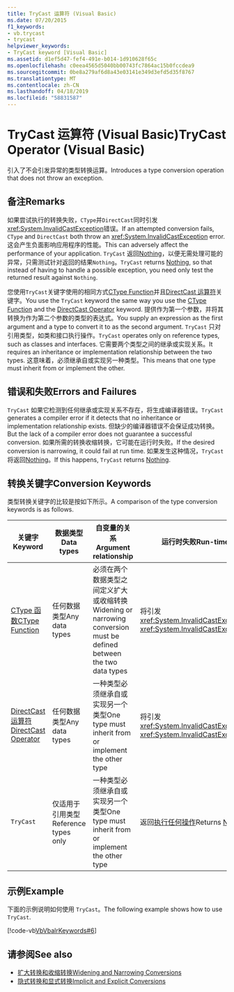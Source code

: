 ```yaml
---
title: TryCast 运算符 (Visual Basic)
ms.date: 07/20/2015
f1_keywords:
- vb.trycast
- trycast
helpviewer_keywords:
- TryCast keyword [Visual Basic]
ms.assetid: d1ef5d47-fef4-491e-b014-1d910628f65c
ms.openlocfilehash: c0eea4565d5040bb00743fc7864ac15b0fccdea9
ms.sourcegitcommit: 0be8a279af6d8a43e03141e349d3efd5d35f8767
ms.translationtype: MT
ms.contentlocale: zh-CN
ms.lasthandoff: 04/18/2019
ms.locfileid: "58831587"
---
```

# <a name="trycast-operator-visual-basic"></a><span data-ttu-id="2652f-102">TryCast 运算符 (Visual Basic)</span><span class="sxs-lookup"><span data-stu-id="2652f-102">TryCast Operator (Visual Basic)</span></span>
<span data-ttu-id="2652f-103">引入了不会引发异常的类型转换运算。</span><span class="sxs-lookup"><span data-stu-id="2652f-103">Introduces a type conversion operation that does not throw an exception.</span></span>  
  
## <a name="remarks"></a><span data-ttu-id="2652f-104">备注</span><span class="sxs-lookup"><span data-stu-id="2652f-104">Remarks</span></span>  
 <span data-ttu-id="2652f-105">如果尝试执行的转换失败，`CType`并`DirectCast`同时引发<xref:System.InvalidCastException>错误。</span><span class="sxs-lookup"><span data-stu-id="2652f-105">If an attempted conversion fails, `CType` and `DirectCast` both throw an <xref:System.InvalidCastException> error.</span></span> <span data-ttu-id="2652f-106">这会产生负面影响应用程序的性能。</span><span class="sxs-lookup"><span data-stu-id="2652f-106">This can adversely affect the performance of your application.</span></span> <span data-ttu-id="2652f-107">`TryCast` 返回[Nothing](../../../visual-basic/language-reference/nothing.md)，以便无需处理可能的异常，只需测试针对返回的结果`Nothing`。</span><span class="sxs-lookup"><span data-stu-id="2652f-107">`TryCast` returns [Nothing](../../../visual-basic/language-reference/nothing.md), so that instead of having to handle a possible exception, you need only test the returned result against `Nothing`.</span></span>  
  
 <span data-ttu-id="2652f-108">您使用`TryCast`关键字使用的相同方式[CType Function](../../../visual-basic/language-reference/functions/ctype-function.md)并且[DirectCast 运算符](../../../visual-basic/language-reference/operators/directcast-operator.md)关键字。</span><span class="sxs-lookup"><span data-stu-id="2652f-108">You use the `TryCast` keyword the same way you use the [CType Function](../../../visual-basic/language-reference/functions/ctype-function.md) and the [DirectCast Operator](../../../visual-basic/language-reference/operators/directcast-operator.md) keyword.</span></span> <span data-ttu-id="2652f-109">提供作为第一个参数，并将其转换为作为第二个参数的类型的表达式。</span><span class="sxs-lookup"><span data-stu-id="2652f-109">You supply an expression as the first argument and a type to convert it to as the second argument.</span></span> <span data-ttu-id="2652f-110">`TryCast` 只对引用类型，如类和接口执行操作。</span><span class="sxs-lookup"><span data-stu-id="2652f-110">`TryCast` operates only on reference types, such as classes and interfaces.</span></span> <span data-ttu-id="2652f-111">它需要两个类型之间的继承或实现关系。</span><span class="sxs-lookup"><span data-stu-id="2652f-111">It requires an inheritance or implementation relationship between the two types.</span></span> <span data-ttu-id="2652f-112">这意味着，必须继承自或实现另一种类型。</span><span class="sxs-lookup"><span data-stu-id="2652f-112">This means that one type must inherit from or implement the other.</span></span>  
  
## <a name="errors-and-failures"></a><span data-ttu-id="2652f-113">错误和失败</span><span class="sxs-lookup"><span data-stu-id="2652f-113">Errors and Failures</span></span>  
 <span data-ttu-id="2652f-114">`TryCast` 如果它检测到任何继承或实现关系不存在，将生成编译器错误。</span><span class="sxs-lookup"><span data-stu-id="2652f-114">`TryCast` generates a compiler error if it detects that no inheritance or implementation relationship exists.</span></span> <span data-ttu-id="2652f-115">但缺少的编译器错误不会保证成功转换。</span><span class="sxs-lookup"><span data-stu-id="2652f-115">But the lack of a compiler error does not guarantee a successful conversion.</span></span> <span data-ttu-id="2652f-116">如果所需的转换收缩转换，它可能在运行时失败。</span><span class="sxs-lookup"><span data-stu-id="2652f-116">If the desired conversion is narrowing, it could fail at run time.</span></span> <span data-ttu-id="2652f-117">如果发生这种情况，`TryCast`将返回[Nothing](../../../visual-basic/language-reference/nothing.md)。</span><span class="sxs-lookup"><span data-stu-id="2652f-117">If this happens, `TryCast` returns [Nothing](../../../visual-basic/language-reference/nothing.md).</span></span>  
  
## <a name="conversion-keywords"></a><span data-ttu-id="2652f-118">转换关键字</span><span class="sxs-lookup"><span data-stu-id="2652f-118">Conversion Keywords</span></span>  
 <span data-ttu-id="2652f-119">类型转换关键字的比较是按如下所示。</span><span class="sxs-lookup"><span data-stu-id="2652f-119">A comparison of the type conversion keywords is as follows.</span></span>  
  
|<span data-ttu-id="2652f-120">关键字</span><span class="sxs-lookup"><span data-stu-id="2652f-120">Keyword</span></span>|<span data-ttu-id="2652f-121">数据类型</span><span class="sxs-lookup"><span data-stu-id="2652f-121">Data types</span></span>|<span data-ttu-id="2652f-122">自变量的关系</span><span class="sxs-lookup"><span data-stu-id="2652f-122">Argument relationship</span></span>|<span data-ttu-id="2652f-123">运行时失败</span><span class="sxs-lookup"><span data-stu-id="2652f-123">Run-time failure</span></span>|  
|---|---|---|---|  
|[<span data-ttu-id="2652f-124">CType 函数</span><span class="sxs-lookup"><span data-stu-id="2652f-124">CType Function</span></span>](../../../visual-basic/language-reference/functions/ctype-function.md)|<span data-ttu-id="2652f-125">任何数据类型</span><span class="sxs-lookup"><span data-stu-id="2652f-125">Any data types</span></span>|<span data-ttu-id="2652f-126">必须在两个数据类型之间定义扩大或收缩转换</span><span class="sxs-lookup"><span data-stu-id="2652f-126">Widening or narrowing conversion must be defined between the two data types</span></span>|<span data-ttu-id="2652f-127">将引发 <xref:System.InvalidCastException></span><span class="sxs-lookup"><span data-stu-id="2652f-127">Throws <xref:System.InvalidCastException></span></span>|  
|[<span data-ttu-id="2652f-128">DirectCast 运算符</span><span class="sxs-lookup"><span data-stu-id="2652f-128">DirectCast Operator</span></span>](../../../visual-basic/language-reference/operators/directcast-operator.md)|<span data-ttu-id="2652f-129">任何数据类型</span><span class="sxs-lookup"><span data-stu-id="2652f-129">Any data types</span></span>|<span data-ttu-id="2652f-130">一种类型必须继承自或实现另一个类型</span><span class="sxs-lookup"><span data-stu-id="2652f-130">One type must inherit from or implement the other type</span></span>|<span data-ttu-id="2652f-131">将引发 <xref:System.InvalidCastException></span><span class="sxs-lookup"><span data-stu-id="2652f-131">Throws <xref:System.InvalidCastException></span></span>|  
|`TryCast`|<span data-ttu-id="2652f-132">仅适用于引用类型</span><span class="sxs-lookup"><span data-stu-id="2652f-132">Reference types only</span></span>|<span data-ttu-id="2652f-133">一种类型必须继承自或实现另一个类型</span><span class="sxs-lookup"><span data-stu-id="2652f-133">One type must inherit from or implement the other type</span></span>|<span data-ttu-id="2652f-134">返回[执行任何操作](../../../visual-basic/language-reference/nothing.md)</span><span class="sxs-lookup"><span data-stu-id="2652f-134">Returns [Nothing](../../../visual-basic/language-reference/nothing.md)</span></span>|  
  
## <a name="example"></a><span data-ttu-id="2652f-135">示例</span><span class="sxs-lookup"><span data-stu-id="2652f-135">Example</span></span>  
 <span data-ttu-id="2652f-136">下面的示例说明如何使用 `TryCast`。</span><span class="sxs-lookup"><span data-stu-id="2652f-136">The following example shows how to use `TryCast`.</span></span>  
  
 [!code-vb[VbVbalrKeywords#6](~/samples/snippets/visualbasic/VS_Snippets_VBCSharp/VbVbalrKeywords/VB/Class1.vb#6)]  
  
## <a name="see-also"></a><span data-ttu-id="2652f-137">请参阅</span><span class="sxs-lookup"><span data-stu-id="2652f-137">See also</span></span>

- [<span data-ttu-id="2652f-138">扩大转换和收缩转换</span><span class="sxs-lookup"><span data-stu-id="2652f-138">Widening and Narrowing Conversions</span></span>](../../../visual-basic/programming-guide/language-features/data-types/widening-and-narrowing-conversions.md)
- [<span data-ttu-id="2652f-139">隐式转换和显式转换</span><span class="sxs-lookup"><span data-stu-id="2652f-139">Implicit and Explicit Conversions</span></span>](../../../visual-basic/programming-guide/language-features/data-types/implicit-and-explicit-conversions.md)
